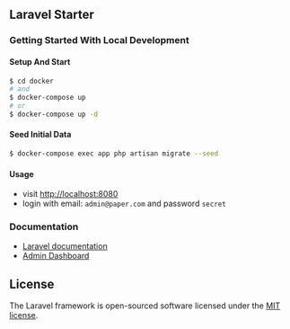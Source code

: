 ## Laravel Starter

### Getting Started With Local Development

#### Setup And Start
```bash
$ cd docker
# and
$ docker-compose up
# or 
$ docker-compose up -d
```

#### Seed Initial Data
```bash
$ docker-compose exec app php artisan migrate --seed
```

#### Usage
* visit [http://localhost:8080](http://localhost:8080)
* login with email: `admin@paper.com` and password `secret`

### Documentation
* [Laravel documentation](https://laravel.com/docs)
* [Admin Dashboard](https://paper-dashboard-laravel.creative-tim.com/docs/getting-started/laravel-setup.html)

## License
The Laravel framework is open-sourced software licensed under the [MIT license](https://opensource.org/licenses/MIT).
